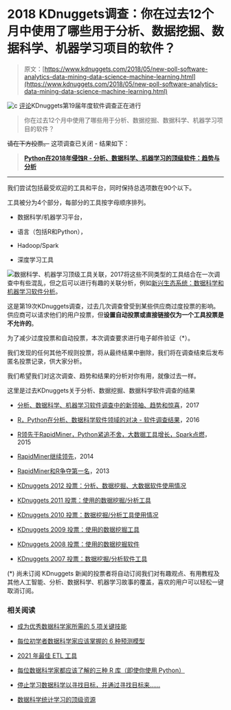 # 2018 KDnuggets调查：你在过去12个月中使用了哪些用于分析、数据挖掘、数据科学、机器学习项目的软件？

> 原文：[https://www.kdnuggets.com/2018/05/new-poll-software-analytics-data-mining-data-science-machine-learning.html](https://www.kdnuggets.com/2018/05/new-poll-software-analytics-data-mining-data-science-machine-learning.html)

![c](../Images/3d9c022da2d331bb56691a9617b91b90.png) [评论](#comments)KDnuggets第19届年度软件调查正在进行

> 你在过去12个月中使用了哪些用于分析、数据挖掘、数据科学、机器学习项目的软件？

~~请在下方投票。~~ 这项调查已关闭 - 结果如下：

> [**Python在2018年侵蚀R - 分析、数据科学、机器学习的顶级软件：趋势与分析**](https://www.kdnuggets.com/2018/05/poll-tools-analytics-data-science-machine-learning-results.html)

* * *

我们尝试包括最受欢迎的工具和平台，同时保持总选项数在90个以下。

工具被分为4个部分，每部分的工具按字母顺序排列。

+   数据科学/机器学习平台，

+   语言（包括R和Python），

+   Hadoop/Spark

+   深度学习工具

![数据科学、机器学习顶级工具关联，2017](../Images/bb7674aa182286a3f1b145dacf02b1ec.png)将这些不同类型的工具结合在一次调查中有些混乱，但之后可以进行有趣的关联分析，例如[新兴生态系统：数据科学和机器学习软件分析](/2017/06/ecosystem-data-science-machine-learning-software.html)。

这是第19次KDnuggets调查，过去几次调查曾受到某些供应商过度投票的影响。供应商可以请求他们的用户投票，但**设置自动投票或直接链接仅为一个工具投票是不允许的**。

为了减少过度投票和自动投票，本次调查要求进行电子邮件验证（*）。

我们发现的任何其他不规则投票，将从最终结果中删除，我们将在调查结束后发布匿名投票记录，供大家分析。

我们希望我们对这次调查、趋势和结果的分析对你有用，就像过去一样。

这里是过去KDnuggets关于分析、数据挖掘、数据科学软件调查的结果

+   [分析、数据科学、机器学习软件调查中的新领袖、趋势和惊喜](/2017/05/poll-analytics-data-science-machine-learning-software-leaders.html)，2017

+   [R，Python在分析、数据科学软件领域的对决 - 软件调查结果](/2016/06/r-python-top-analytics-data-mining-data-science-software.html)，2016

+   [R领先于RapidMiner，Python紧追不舍，大数据工具增长，Spark点燃](/2015/05/poll-r-rapidminer-python-big-data-spark.html)，2015

+   [RapidMiner继续领先](/2014/06/kdnuggets-annual-software-poll-rapidminer-continues-lead.html)，2014

+   [RapidMiner和R争夺第一名](/2013/06/kdnuggets-annual-software-poll-rapidminer-r-vie-for-first-place.html)，2013

+   [KDnuggets 2012 投票：分析、数据挖掘、大数据软件使用情况](/polls/2012/analytics-data-mining-big-data-software.html)

+   [KDnuggets 2011 投票：使用的数据挖掘/分析工具](/polls/2011/tools-analytics-data-mining.html)

+   [KDnuggets 2010 投票：数据挖掘/分析工具使用情况](/polls/2010/data-mining-analytics-tools.html)

+   [KDnuggets 2009 投票：使用的数据挖掘工具](/polls/2009/data-mining-tools-used.htm)

+   [KDnuggets 2008 投票：使用的数据挖掘软件](/polls/2008/data-mining-software-tools-used.htm)

+   [KDnuggets 2007 投票：数据挖掘/分析软件工具](/polls/2007/data_mining_software_tools.htm)

(*) 尚未订阅 KDnuggets 新闻的投票者将自动订阅我们对有趣观点、有用教程及其他人工智能、分析、数据科学、机器学习故事的覆盖，喜欢的用户可以轻松一键取消订阅。

### 相关阅读

+   [成为优秀数据科学家所需的 5 项关键技能](https://www.kdnuggets.com/2021/12/5-key-skills-needed-become-great-data-scientist.html)

+   [每位初学者数据科学家应该掌握的 6 种预测模型](https://www.kdnuggets.com/2021/12/6-predictive-models-every-beginner-data-scientist-master.html)

+   [2021 年最佳 ETL 工具](https://www.kdnuggets.com/2021/12/mozart-best-etl-tools-2021.html)

+   [每位数据科学家都应该了解的三种 R 库（即使你使用 Python）](https://www.kdnuggets.com/2021/12/three-r-libraries-every-data-scientist-know-even-python.html)

+   [停止学习数据科学以寻找目标，并通过寻找目标来……](https://www.kdnuggets.com/2021/12/stop-learning-data-science-find-purpose.html)

+   [数据科学统计学习的顶级资源](https://www.kdnuggets.com/2021/12/springboard-top-resources-learn-data-science-statistics.html)
